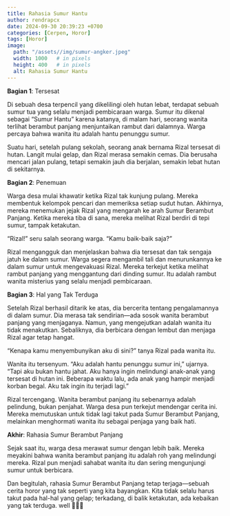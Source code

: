 ```yaml
---
title: Rahasia Sumur Hantu
author: rendrapcx
date: 2024-09-30 20:39:23 +0700
categories: [Cerpen, Horor]
tags: [Horor]
image:
  path: "/assets//img/sumur-angker.jpeg"
  width: 1000   # in pixels
  height: 400   # in pixels
  alt: Rahasia Sumur Hantu
---
```


**Bagian 1**: Tersesat

Di sebuah desa terpencil yang dikelilingi oleh hutan lebat, terdapat sebuah sumur tua yang selalu menjadi pembicaraan warga. Sumur itu dikenal sebagai “Sumur Hantu” karena katanya, di malam hari, seorang wanita terlihat berambut panjang menjuntaikan rambut dari dalamnya. Warga percaya bahwa wanita itu adalah hantu penunggu sumur.

Suatu hari, setelah pulang sekolah, seorang anak bernama Rizal tersesat di hutan. Langit mulai gelap, dan Rizal merasa semakin cemas. Dia berusaha mencari jalan pulang, tetapi semakin jauh dia berjalan, semakin lebat hutan di sekitarnya.

**Bagian 2**: Penemuan

Warga desa mulai khawatir ketika Rizal tak kunjung pulang. Mereka membentuk kelompok pencari dan memeriksa setiap sudut hutan. Akhirnya, mereka menemukan jejak Rizal yang mengarah ke arah Sumur Berambut Panjang. Ketika mereka tiba di sana, mereka melihat Rizal berdiri di tepi sumur, tampak ketakutan.

“Rizal!” seru salah seorang warga. “Kamu baik-baik saja?”

Rizal mengangguk dan menjelaskan bahwa dia tersesat dan tak sengaja jatuh ke dalam sumur. Warga segera mengambil tali dan menurunkannya ke dalam sumur untuk mengevakuasi Rizal. Mereka terkejut ketika melihat rambut panjang yang menggantung dari dinding sumur. Itu adalah rambut wanita misterius yang selalu menjadi pembicaraan.

**Bagian 3**: Hal yang Tak Terduga

Setelah Rizal berhasil ditarik ke atas, dia bercerita tentang pengalamannya di dalam sumur. Dia merasa tak sendirian—ada sosok wanita berambut panjang yang menjaganya. Namun, yang mengejutkan adalah wanita itu tidak menakutkan. Sebaliknya, dia berbicara dengan lembut dan menjaga Rizal agar tetap hangat.

“Kenapa kamu menyembunyikan aku di sini?” tanya Rizal pada wanita itu.

Wanita itu tersenyum. “Aku adalah hantu penunggu sumur ini,” ujarnya. “Tapi aku bukan hantu jahat. Aku hanya ingin melindungi anak-anak yang tersesat di hutan ini. Beberapa waktu lalu, ada anak yang hampir menjadi korban begal. Aku tak ingin itu terjadi lagi.”

Rizal tercengang. Wanita berambut panjang itu sebenarnya adalah pelindung, bukan penjahat. Warga desa pun terkejut mendengar cerita ini. Mereka memutuskan untuk tidak lagi takut pada Sumur Berambut Panjang, melainkan menghormati wanita itu sebagai penjaga yang baik hati.

**Akhir**: Rahasia Sumur Berambut Panjang

Sejak saat itu, warga desa merawat sumur dengan lebih baik. Mereka meyakini bahwa wanita berambut panjang itu adalah roh yang melindungi mereka. Rizal pun menjadi sahabat wanita itu dan sering mengunjungi sumur untuk berbicara.

Dan begitulah, rahasia Sumur Berambut Panjang tetap terjaga—sebuah cerita horor yang tak seperti yang kita bayangkan. Kita tidak selalu harus takut pada hal-hal yang gelap; terkadang, di balik ketakutan, ada kebaikan yang tak terduga. well 🤣🤣🤣